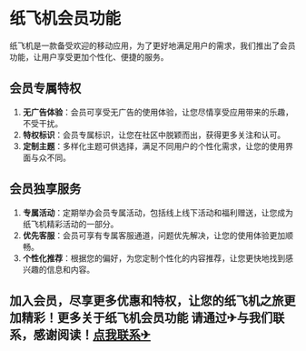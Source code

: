 # 纸飞机会员功能

纸飞机是一款备受欢迎的移动应用，为了更好地满足用户的需求，我们推出了会员功能，让用户享受更加个性化、便捷的服务。

## 会员专属特权

1. **无广告体验**：会员可享受无广告的使用体验，让您尽情享受应用带来的乐趣，不受干扰。
2. **特权标识**：会员专属标识，让您在社区中脱颖而出，获得更多关注和认可。
3. **定制主题**：多样化主题可供选择，满足不同用户的个性化需求，让您的使用界面与众不同。

## 会员独享服务

1. **专属活动**：定期举办会员专属活动，包括线上线下活动和福利赠送，让您成为纸飞机精彩活动的一部分。
2. **优先客服**：会员可享有专属客服通道，问题优先解决，让您的使用体验更加顺畅。
3. **个性化推荐**：根据您的偏好，为您定制个性化的内容推荐，让您更快地找到感兴趣的信息和内容。

## 加入会员，尽享更多优惠和特权，让您的纸飞机之旅更加精彩！更多关于纸飞机会员功能 请通过✈与我们联系，感谢阅读！[点我联系✈](https://bbs.G208.com)